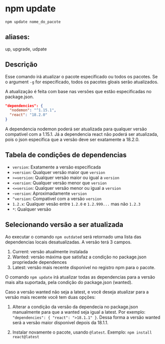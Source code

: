 # npm update

`npm update nome_do_pacote`

## aliases: 

up, upgrade, udpate

## Descrição 

Esse comando irá atualizar o pacote especificado ou todos os pacotes.
Se o argument `-g` for especificado, todos os pacotes gloais serão atualizados.

A atualização é feita com base nas versões que estão especificadas no package.json.

```json
"dependencies": {
  "nodemon": "^1.15.1",
  "react": "18.2.0"
}
```

A dependencia nodemon poderá ser atualizada para qualquer versão compativel com a 1.15.1.
Já a dependencia react não poderá ser atualizada, pois o json especifica que a versão deve ser 
exatamente a 18.2.0.

## Tabela de condições de dependencias

- `version`: Exatamente a versão especificada
- `>version`: Qualquer versão maior que `version`
- `>=version`: Qualquer versão maior ou igual a `version`
- `<version`: Qualquer versão menor que `version`
- `<=version`: Qualquer versão menor ou igual a `version`
- `~version`: Aproximadamente `version`
- `^version`: Compativel com a versão `version`
- `1.2.x`: Qualquer vesão entre `1.2.0` e `1.2.999...` mas não `1.2.3`
- `*`: Qualquer versão

## Selecionando versão a ser atualizada

Ao executar o comando `npm outdated` será retornado uma lista das dependencias locais desatualizadas.
A versão terá 3 campos.

1. Current: versão atualmente instalada
2. Wanted: versão máxima que satisfaz a condição no package.json propriedade dependences
3. Latest: versão mais recente disponível no registro npm para o pacote.

O comando `npm update` irá atualizar todas as dependencias para a versão mais alta suportada,
pela condição do package.json (wanted).

Caso a versão wanted não seja a latest, e você deseja atualizar para a versão mais recente você
tem duas opções:

1. Alterar a condição da versão da dependecia no package.json manualmente para que a wanted seja
igual a latest. Por exemplo: `"dependencies": { "react": ">18.1.1" }`. Dessa forma a versão
wanted será a versão maior disponivel depois da 18.1.1.

2. Instalar novamente o pacote, usando `@latest`. Exemplo: `npm install react@latest`
